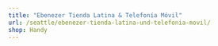 ```yaml
---
title: "Ebenezer Tienda Latina & Telefonía Móvil"
url: /seattle/ebenezer-tienda-latina-und-telefonia-movil/
shop: Handy
---
```

